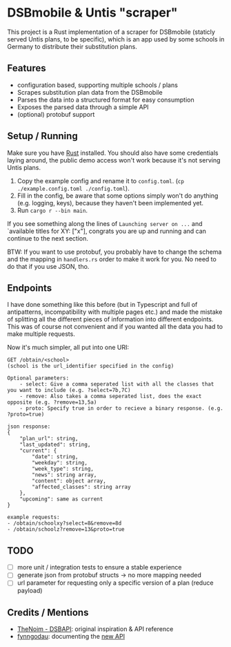 # DSBmobile & Untis "scraper"
This project is a Rust implementation of a scraper for DSBmobile (staticly served Untis plans, to be specific), which is an app used by some schools in Germany to distribute their substitution plans.

## Features
- configuration based, supporting multiple schools / plans
- Scrapes substitution plan data from the DSBmobile
- Parses the data into a structured format for easy consumption
- Exposes the parsed data through a simple API
- (optional) protobuf support

## Setup / Running
Make sure you have [Rust](https://www.rust-lang.org/) installed. You should also have some credentials laying around, the public demo access won't work because it's not serving Untis plans.

1. Copy the example config and rename it to `config.toml`. (`cp ./example.config.toml ./config.toml`).
2. Fill in the config, be aware that some options simply won't do anything (e.g. logging, keys), because they haven't been implemented yet.
3. Run `cargo r --bin main`. 

If you see something along the lines of `Launching server on ...` and `available titles for XY: ["x"], congrats you are up and running and can continue to the next section.

BTW: If you want to use protobuf, you probably have to change the schema and the mapping in `handlers.rs` order to make it work for you.
No need to do that if you use JSON, tho.

## Endpoints
I have done something like this before (but in Typescript and full of antipatterns, incompatibility with multiple pages etc.) and made the mistake of splitting all the different pieces of information into different endpoints.
This was of course not convenient and if you wanted all the data you had to make multiple requests.

Now it's much simpler, all put into one URI:
```
GET /obtain/<school>
(school is the url_identifier specified in the config)

Optional parameters:
    - select: Give a comma seperated list with all the classes that you want to include (e.g. ?select=7b,7C)
    - remove: Also takes a comma seperated list, does the exact opposite (e.g. ?remove=13,5a)
    - proto: Specify true in order to recieve a binary response. (e.g. ?proto=true)

json response:
{
    "plan_url": string,
    "last_updated": string,
    "current": {
        "date": string,
        "weekday": string,
        "week_type": string,
        "news": string array,
        "content": object array,
        "affected_classes": string array
    },
    "upcoming": same as current
}

example requests:
- /obtain/schoolxy?select=8&remove=8d
- /obtain/schoolz?remove=13&proto=true
```

## TODO
- [ ] more unit / integration tests to ensure a stable experience
- [ ] generate json from protobuf structs -> no more mapping needed
- [ ] url parameter for requesting only a specific version of a plan (reduce payload)

## Credits / Mentions
- [TheNoim - DSBAPI](https://github.com/TheNoim/DSBAPI): original inspiration & API reference
- [fynngodau](https://notabug.org/fynngodau): documenting the [new API](https://notabug.org/fynngodau/DSBDirect/wiki/mobileapi.dsbcontrol.de)
